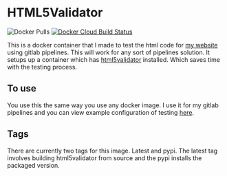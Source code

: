 # HTML5Validator

![Docker Pulls](https://img.shields.io/docker/pulls/jwhite1st/html5validator) [![Docker Cloud Build Status](https://img.shields.io/docker/cloud/build/jwhite1st/html5validator)](https://hub.docker.com/r/jwhite1st/html5validator/builds)

This is a docker container that I made to test the html code for [my website](https://www.jwhite.network) using gitlab pipelines. This will work for any sort of pipelines solution. It setups up a container which has [html5validator](https://github.com/svenkreiss/html5validator) installed. Which saves time with the testing process.

## To use

You use this the same way you use any docker image. I use it for my gitlab pipelines and you can view example configuration of testing [here](https://github.com/jwhite1st/portfolio-website/blob/master/.gitlab-ci.yml).

## Tags

There are currently two tags for this image. Latest and pypi. The latest tag involves building html5validator from source and the pypi installs the packaged version.
